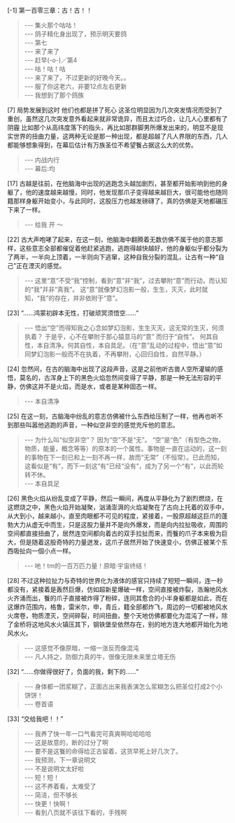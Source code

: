 
[-1] 第一百零三章：古！古！！
>--- 集火那个咕咕！<br>
>--- 鸽子精化身出现了，预示明天要鸽<br>
>--- 第七<br>
>--- 来了来了<br>
>--- 赶早(-o-)／第4<br>
>--- 咕！咕！咕<br>
>--- 来了来了，不过更新的好晚今天。。<br>
>--- 服了你这老六，非要12点左右更新<br>
>--- 我想到了那个鸽族<br>

[7] 局势发展到这时 他们也都是拼了死心 这圣位明显因为几次突发情况而受到了重创，虽然这几次突发意外看起来就非常诡异，而且太过巧合，让几人心里都有了阴霾 比如那个从高纬度落下的指头，再比如那群脚男所爆发出来的，明显不是现实世界的扭曲力量，这两种无论是那一种出现，都是超越了凡人界限的东西，几人都能够想象得到，在幕后估计有万族圣位不希望餮占据这么大的优势。
>--- 内战内行<br>
>--- 幕后:均<br>

[17] 古越是往前，在他脑海中出现的逃跑念头越加剧烈，甚至都开始影响到他的身躯了，他的速度越来越慢，同时，他发现那爪子变得越来越巨大，很可能他也随同籍那样身躯开始变小，与此同时，这股压力也越发磅礴了，真的仿佛是天地都碾压下来了一样。
>--- 给我 开 ～<br>

[22] 古大声咆哮了起来，在这一刻，他脑海中翻腾着无数仿佛不属于他的意志那样，这些意志全部都催促着他赶紧逃跑，逃跑得越快越好，他的身躯似乎都分裂为了两半，一半向上顶着，一半则向下逃窜，这种自我分裂的混乱，让古有一种“自己”正在湮灭的感觉。
>--- 这里“意”不受“我”控制，看到“意”非“我”，过去攀附“意”而行动，而认知的“我”并非“真我”。  这“意”就像梦幻泡影一般，生生，灭灭，此时就知，“我”的存在，并非依附于“意”。<br>

[23] “……鸿蒙初辟本无性，打破顽冥须悟空……”
>--- 悟出“空”而得知我之心念如梦幻泡影，生生灭灭，这无常的生灭，何须执着？ 于是乎，心不在攀附于那心猿意马的“意” 而归于“自性”。  何其自性，本自清净。何其自性，本自具足。（在“意”乱动的过程中，悟出“意”如同梦幻泡影一般而不在执着，不再攀附，心回归自性，自然平静。）<br>

[24] 忽然间，在古的脑海中出现了这段声音，这是之前他听古兽人空所灌输的感悟，莫名的，古浑身上下的黑色火焰忽然间变得了平静，那是一种无法形容的平静，仿佛这并不是火焰，而是水，或者是某种固态一样。
>--- 本自清净<br>

[25] 在这一刻，古脑海中纷乱的意志仿佛被什么东西给压制了一样，他再也听不到那些叫嚣他逃跑的声音，一种似空非空的感觉充斥他的意志。
>--- 为什么叫“似空非空”？  因为“空”不是“无”。  “空”是“色”（有型色之物，物质，能量，概念等等）的原本的一个属性。事物是一直在运动的，这一刻的事物在下一刻已和上一刻不再一样，故而“无常”（不恒常）。已此而知，这看似是“有”，而下一刻这“有”已经“没有”，成为了另一个“有”，以此而轮转不休。<br>
>--- 本自具足<br>

[26] 黑色火焰从纷乱变成了平静，然后一瞬间，再度从平静化为了剧烈燃烧，在这燃烧之中，黑色火焰开始凝聚，汹涌澎湃的火焰凝聚在了古向上托着的双手中，从大到小，越来越小，直至肉眼都不可见的程度，紧接着，一股原超越这巨爪的蓬勃大力从虚无中而生，只是这股力量并不是向外爆发，而是向内拉扯吸收，周围的空间都直接扭曲了，居然连空间都向着古的双手拉扯而来，而餮的爪子本来极为巨大，但是随着这股奇特的力量迸发，这爪子居然开始了快速变小，仿佛正被某个东西吸扯向一個小点一样。
>--- 吔！tm的一百万匹力量！原暗·宇宙终结！<br>

[28] 不过这种拉扯力与奇特的世界化为液体的感官只持续了短短一瞬间，连一秒都没有，紧接着是轰然巨爆，仿如超新星爆破一样，空间直接被炸裂，浩瀚地风水火齐涌而出，餮的爪子直接被炸得了粉碎，连同其愈合的小半身躯都是如此，而在这爆炸范围内，格鲁，雷米尔，申，青丘，籍全部都炸飞，周边的一切都被地风水火席卷，物质湮灭，空间碎裂，时间扭曲，整个天地仿佛都要化为混沌了一样，除了金桥将这地风水火镇压其下，钢铁堡垒依然存在，别的地方连大地都开始化为地风水火。
>--- 这感觉不像原暗，一缩一涨反而像混沌<br>
>--- 凡人持之，防御力真的牛，很像无限未来里立塔无伤<br>

[32] “……你做得很好了，负面的我，剩下的……”
>--- 身体都一团浆糊了，正面古出来我表演怎么浆糊怎么把圣位打成2个小饼饼！<br>
>--- 卷首语<br>

[33] “交给我吧！！”
>--- 我养了快一年一口气看完可真爽啊哈哈哈哈<br>
>--- 这是故意的，断的过分了啊<br>
>--- 要不是这餮的命得给正古留着，这货早死上好几次了。<br>
>--- 我预测，下一章说明文<br>
>--- 不是说明文太好啦<br>
>--- 短！短！<br>
>--- 这不养着看，太难受了<br>
>--- 简洁，但不够长<br>
>--- 快更！快啊！<br>
>--- 看到八页就不该往下看的，手残啊<br>
